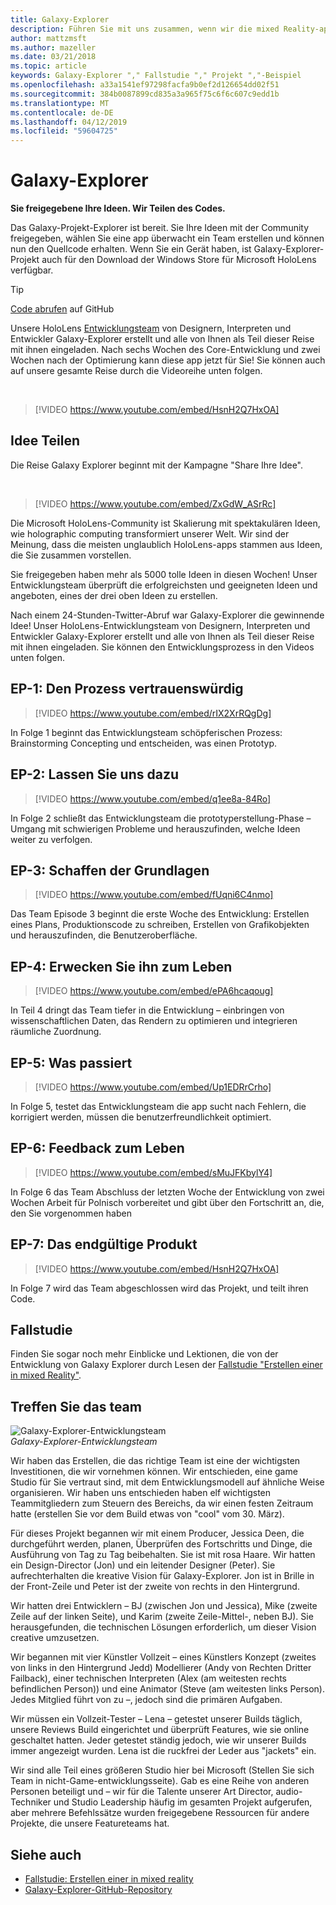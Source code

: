 ```yaml
---
title: Galaxy-Explorer
description: Führen Sie mit uns zusammen, wenn wir die mixed Reality-app Galaxy-Explorer die Gewinner der Freigabe Ihrer Idee Kampagne erstellen.
author: mattzmsft
ms.author: mazeller
ms.date: 03/21/2018
ms.topic: article
keywords: Galaxy-Explorer "," Fallstudie "," Projekt ","-Beispiel
ms.openlocfilehash: a33a1541ef97298facfa9b0ef2d126654dd02f51
ms.sourcegitcommit: 384b0087899cd835a3a965f75c6f6c607c9edd1b
ms.translationtype: MT
ms.contentlocale: de-DE
ms.lasthandoff: 04/12/2019
ms.locfileid: "59604725"
---
```

# <a name="galaxy-explorer"></a>Galaxy-Explorer

**Sie freigegebene Ihre Ideen. Wir Teilen des Codes.**

Das Galaxy-Projekt-Explorer ist bereit. Sie Ihre Ideen mit der Community freigegeben, wählen Sie eine app überwacht ein Team erstellen und können nun den Quellcode erhalten. Wenn Sie ein Gerät haben, ist Galaxy-Explorer-Projekt auch für den Download der Windows Store für Microsoft HoloLens verfügbar.
>[!TIP]
>[Code abrufen](https://github.com/Microsoft/GalaxyExplorer) auf GitHub

Unsere HoloLens [Entwicklungsteam](galaxy-explorer.md#meet-the-team) von Designern, Interpreten und Entwickler Galaxy-Explorer erstellt und alle von Ihnen als Teil dieser Reise mit ihnen eingeladen. Nach sechs Wochen des Core-Entwicklung und zwei Wochen nach der Optimierung kann diese app jetzt für Sie! Sie können auch auf unsere gesamte Reise durch die Videoreihe unten folgen.

<br>

>[!VIDEO https://www.youtube.com/embed/HsnH2Q7HxOA]

## <a name="share-your-idea"></a>Idee Teilen

Die Reise Galaxy Explorer beginnt mit der Kampagne "Share Ihre Idee".

<br>

>[!VIDEO https://www.youtube.com/embed/ZxGdW_ASrRc]

Die Microsoft HoloLens-Community ist Skalierung mit spektakulären Ideen, wie holographic computing transformiert unserer Welt. Wir sind der Meinung, dass die meisten unglaublich HoloLens-apps stammen aus Ideen, die Sie zusammen vorstellen.

Sie freigegeben haben mehr als 5000 tolle Ideen in diesen Wochen! Unser Entwicklungsteam überprüft die erfolgreichsten und geeigneten Ideen und angeboten, eines der drei oben Ideen zu erstellen.

Nach einem 24-Stunden-Twitter-Abruf war Galaxy-Explorer die gewinnende Idee! Unser HoloLens-Entwicklungsteam von Designern, Interpreten und Entwickler Galaxy-Explorer erstellt und alle von Ihnen als Teil dieser Reise mit ihnen eingeladen. Sie können den Entwicklungsprozess in den Videos unten folgen.

## <a name="ep-1-trust-the-process"></a>EP-1: Den Prozess vertrauenswürdig

>[!VIDEO https://www.youtube.com/embed/rIX2XrRQgDg]

In Folge 1 beginnt das Entwicklungsteam schöpferischen Prozess: Brainstorming Concepting und entscheiden, was einen Prototyp.

## <a name="ep-2-lets-do-this"></a>EP-2: Lassen Sie uns dazu

>[!VIDEO https://www.youtube.com/embed/q1ee8a-84Ro]

In Folge 2 schließt das Entwicklungsteam die prototyperstellung-Phase – Umgang mit schwierigen Probleme und herauszufinden, welche Ideen weiter zu verfolgen.

## <a name="ep-3-laying-foundations"></a>EP-3: Schaffen der Grundlagen

>[!VIDEO https://www.youtube.com/embed/fUqni6C4nmo]

Das Team Episode 3 beginnt die erste Woche des Entwicklung: Erstellen eines Plans, Produktionscode zu schreiben, Erstellen von Grafikobjekten und herauszufinden, die Benutzeroberfläche.

## <a name="ep-4-make-it-real"></a>EP-4: Erwecken Sie ihn zum Leben

>[!VIDEO https://www.youtube.com/embed/ePA6hcaqoug]

In Teil 4 dringt das Team tiefer in die Entwicklung – einbringen von wissenschaftlichen Daten, das Rendern zu optimieren und integrieren räumliche Zuordnung.

## <a name="ep-5-see-what-happens"></a>EP-5: Was passiert

>[!VIDEO https://www.youtube.com/embed/Up1EDRrCrho]

In Folge 5, testet das Entwicklungsteam die app sucht nach Fehlern, die korrigiert werden, müssen die benutzerfreundlichkeit optimiert.

## <a name="ep-6-coming-to-life"></a>EP-6: Feedback zum Leben

>[!VIDEO https://www.youtube.com/embed/sMuJFKbylY4]

In Folge 6 das Team Abschluss der letzten Woche der Entwicklung von zwei Wochen Arbeit für Polnisch vorbereitet und gibt über den Fortschritt an, die, den Sie vorgenommen haben

## <a name="ep-7-the-final-product"></a>EP-7: Das endgültige Produkt

>[!VIDEO https://www.youtube.com/embed/HsnH2Q7HxOA]

In Folge 7 wird das Team abgeschlossen wird das Projekt, und teilt ihren Code.

## <a name="case-study"></a>Fallstudie

Finden Sie sogar noch mehr Einblicke und Lektionen, die von der Entwicklung von Galaxy Explorer durch Lesen der [Fallstudie "Erstellen einer in mixed Reality"](case-study-creating-a-galaxy-in-mixed-reality.md).

## <a name="meet-the-team"></a>Treffen Sie das team

![Galaxy-Explorer-Entwicklungsteam](images/syiteampic.jpg)<br>
*Galaxy-Explorer-Entwicklungsteam*

Wir haben das Erstellen, die das richtige Team ist eine der wichtigsten Investitionen, die wir vornehmen können. Wir entschieden, eine game Studio für Sie vertraut sind, mit dem Entwicklungsmodell auf ähnliche Weise organisieren. Wir haben uns entschieden haben elf wichtigsten Teammitgliedern zum Steuern des Bereichs, da wir einen festen Zeitraum hatte (erstellen Sie vor dem Build etwas von "cool" vom 30. März).

Für dieses Projekt begannen wir mit einem Producer, Jessica Deen, die durchgeführt werden, planen, Überprüfen des Fortschritts und Dinge, die Ausführung von Tag zu Tag beibehalten. Sie ist mit rosa Haare. Wir hatten ein Design-Director (Jon) und ein leitender Designer (Peter). Sie aufrechterhalten die kreative Vision für Galaxy-Explorer. Jon ist in Brille in der Front-Zeile und Peter ist der zweite von rechts in den Hintergrund.

Wir hatten drei Entwicklern – BJ (zwischen Jon und Jessica), Mike (zweite Zeile auf der linken Seite), und Karim (zweite Zeile-Mittel-, neben BJ). Sie herausgefunden, die technischen Lösungen erforderlich, um dieser Vision creative umzusetzen.

Wir begannen mit vier Künstler Vollzeit – eines Künstlers Konzept (zweites von links in den Hintergrund Jedd) Modellierer (Andy von Rechten Dritter Failback), einer technischen Interpreten (Alex (am weitesten rechts befindlichen Person)) und eine Animator (Steve (am weitesten links Person). Jedes Mitglied führt von zu –, jedoch sind die primären Aufgaben.

Wir müssen ein Vollzeit-Tester – Lena – getestet unserer Builds täglich, unsere Reviews Build eingerichtet und überprüft Features, wie sie online geschaltet hatten. Jeder getestet ständig jedoch, wie wir unserer Builds immer angezeigt wurden. Lena ist die ruckfrei der Leder aus "jackets" ein.

Wir sind alle Teil eines größeren Studio hier bei Microsoft (Stellen Sie sich Team in nicht-Game-entwicklungsseite). Gab es eine Reihe von anderen Personen beteiligt und – wir für die Talente unserer Art Director, audio-Techniker und Studio Leadership häufig im gesamten Projekt aufgerufen, aber mehrere Befehlssätze wurden freigegebene Ressourcen für andere Projekte, die unsere Featureteams hat.

## <a name="see-also"></a>Siehe auch
* [Fallstudie: Erstellen einer in mixed reality](case-study-creating-a-galaxy-in-mixed-reality.md)
* [Galaxy-Explorer-GitHub-Repository](https://github.com/Microsoft/GalaxyExplorer)
